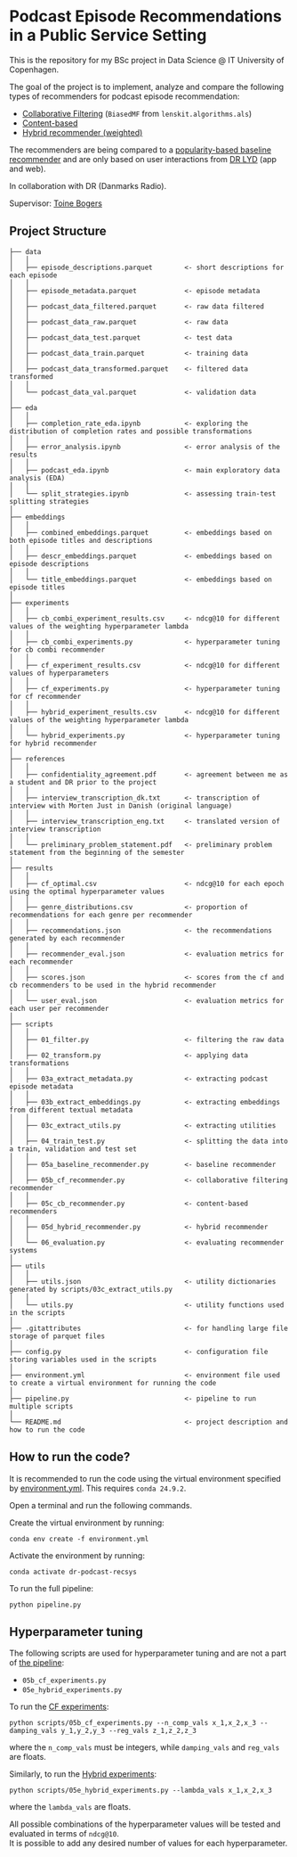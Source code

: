 # Podcast Episode Recommendations in a Public Service Setting
This is the repository for my BSc project in Data Science @ IT University of Copenhagen.  

The goal of the project is to implement, analyze and compare the following types of recommenders for podcast episode recommendation:
- [Collaborative Filtering](scripts/05d_cf_recommender.py) (`BiasedMF` from `lenskit.algorithms.als`)
- [Content-based](scripts/05c_cb_recommender.py)
- [Hybrid recommender (weighted)](scripts/05e_hybrid_recommender.py)

The recommenders are being compared to a [popularity-based baseline recommender](scripts/05a_baseline_recommender.py) and are only based on user interactions from [DR LYD](https://www.dr.dk/lyd) (app and web).  

In collaboration with DR (Danmarks Radio). 

Supervisor: [Toine Bogers](https://github.com/toinebogers)


## Project Structure
```
├── data   
│   │
│   ├── episode_descriptions.parquet        <- short descriptions for each episode
│   │
│   ├── episode_metadata.parquet            <- episode metadata
│   │
│   ├── podcast_data_filtered.parquet       <- raw data filtered
│   │
│   ├── podcast_data_raw.parquet            <- raw data
│   │
│   ├── podcast_data_test.parquet           <- test data
│   │
│   ├── podcast_data_train.parquet          <- training data
│   │
│   ├── podcast_data_transformed.parquet    <- filtered data transformed
│   │
│   └── podcast_data_val.parquet            <- validation data
│
├── eda                                   
│   │
│   ├── completion_rate_eda.ipynb           <- exploring the distribution of completion rates and possible transformations
│   │
│   ├── error_analysis.ipynb                <- error analysis of the results
│   │
│   ├── podcast_eda.ipynb                   <- main exploratory data analysis (EDA)
│   │
│   └── split_strategies.ipynb              <- assessing train-test splitting strategies
│
├── embeddings                                   
│   │
│   ├── combined_embeddings.parquet         <- embeddings based on both episode titles and descriptions
│   │
│   ├── descr_embeddings.parquet            <- embeddings based on episode descriptions
│   │
│   └── title_embeddings.parquet            <- embeddings based on episode titles
│
├── experiments         
│   │
│   ├── cb_combi_experiment_results.csv     <- ndcg@10 for different values of the weighting hyperparameter lambda                    
│   │
│   ├── cb_combi_experiments.py             <- hyperparameter tuning for cb combi recommender
│   │
│   ├── cf_experiment_results.csv           <- ndcg@10 for different values of hyperparameters                    
│   │
│   ├── cf_experiments.py                   <- hyperparameter tuning for cf recommender
│   │
│   ├── hybrid_experiment_results.csv       <- ndcg@10 for different values of the weighting hyperparameter lambda
│   │
│   └── hybrid_experiments.py               <- hyperparameter tuning for hybrid recommender
│
├── references                                   
│   │
│   ├── confidentiality_agreement.pdf       <- agreement between me as a student and DR prior to the project 
│   │
│   ├── interview_transcription_dk.txt      <- transcription of interview with Morten Just in Danish (original language)
│   │
│   ├── interview_transcription_eng.txt     <- translated version of interview transcription
│   │
│   └── preliminary_problem_statement.pdf   <- preliminary problem statement from the beginning of the semester
│
├── results      
│   │
│   ├── cf_optimal.csv                      <- ndcg@10 for each epoch using the optimal hyperparameter values                           
│   │
│   ├── genre_distributions.csv             <- proportion of recommendations for each genre per recommender
│   │
│   ├── recommendations.json                <- the recommendations generated by each recommender
│   │
│   ├── recommender_eval.json               <- evaluation metrics for each recommender
│   │
│   ├── scores.json                         <- scores from the cf and cb recommenders to be used in the hybrid recommender
│   │
│   └── user_eval.json                      <- evaluation metrics for each user per recommender
│
├── scripts                             
│   │
│   ├── 01_filter.py                        <- filtering the raw data
│   │
│   ├── 02_transform.py                     <- applying data transformations
│   │
│   ├── 03a_extract_metadata.py             <- extracting podcast episode metadata
│   │
│   ├── 03b_extract_embeddings.py           <- extracting embeddings from different textual metadata
│   │
│   ├── 03c_extract_utils.py                <- extracting utilities
│   │
│   ├── 04_train_test.py                    <- splitting the data into a train, validation and test set
│   │
│   ├── 05a_baseline_recommender.py         <- baseline recommender
│   │
│   ├── 05b_cf_recommender.py               <- collaborative filtering recommender
│   │
│   ├── 05c_cb_recommender.py               <- content-based recommenders
│   │
│   ├── 05d_hybrid_recommender.py           <- hybrid recommender
│   │
│   └── 06_evaluation.py                    <- evaluating recommender systems
│
├── utils                             
│   │
│   ├── utils.json                          <- utility dictionaries generated by scripts/03c_extract_utils.py
│   │
│   └── utils.py                            <- utility functions used in the scripts
│  
├── .gitattributes                          <- for handling large file storage of parquet files
│
├── config.py                               <- configuration file storing variables used in the scripts
│
├── environment.yml                         <- environment file used to create a virtual environment for running the code
│
├── pipeline.py                             <- pipeline to run multiple scripts
│  
└── README.md                               <- project description and how to run the code
```

## How to run the code?
It is recommended to run the code using the virtual environment specified by [environment.yml](environment.yml). This requires `conda 24.9.2`.

Open a terminal and run the following commands.

Create the virtual environment by running:
```
conda env create -f environment.yml
``` 

Activate the environment by running:
```
conda activate dr-podcast-recsys
```

To run the full pipeline:
```
python pipeline.py
```

## Hyperparameter tuning
The following scripts are used for hyperparameter tuning and are not a part of [the pipeline](pipeline.py): 
- `05b_cf_experiments.py`
- `05e_hybrid_experiments.py`

To run the [CF experiments](scripts/05b_cf_experiments.py):
```
python scripts/05b_cf_experiments.py --n_comp_vals x_1,x_2,x_3 --damping_vals y_1,y_2,y_3 --reg_vals z_1,z_2,z_3
```
where the `n_comp_vals` must be integers, while `damping_vals` and `reg_vals` are floats. 

Similarly, to run the [Hybrid experiments](scripts/05e_hybrid_experiments.py):
```
python scripts/05e_hybrid_experiments.py --lambda_vals x_1,x_2,x_3
```
where the `lambda_vals` are floats.

All possible combinations of the hyperparameter values will be tested and evaluated in terms of `ndcg@10`.  
It is possible to add any desired number of values for each hyperparameter.